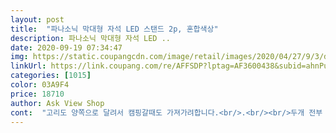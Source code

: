 ```yaml
---
layout: post 
title:  "파나소닉 막대형 자석 LED 스탠드 2p, 혼합색상" 
description: 파나소닉 막대형 자석 LED ..
date: 2020-09-19 07:34:47 
img: https://static.coupangcdn.com/image/retail/images/2020/04/27/9/3/d5246ed8-05ab-46c5-a1ab-cb8450eb1a1c.jpg 
linkUrl: https://link.coupang.com/re/AFFSDP?lptag=AF3600438&subid=ahnPublicAsk&pageKey=1514778383&itemId=2600052679&vendorItemId=70591262300&traceid=V0-113-d5b9035344affa67 
categories: [1015] 
color: 03A9F4 
price: 18710 
author: Ask View Shop 
cont:  "고리도 양쪽으로 달려서 캠핑갈때도 가져가려합니다.<br/>.<br/><br/>두개 전부 밝기 조절도 잘 되고 빛도 잘 들어오네요ㅋㅋ 한개는 책상에 달았고, 한개는 필요에 따라 휴대용으로 쓰이지 않을까 싶습니다! 싸게 잘 구매한거 같아요 저는 적극추천 합니다!<br/>두개나 가져갈수 있으니 넘 좋네요.<br/>.<br/><br/>만약 저처럼 책상에 붙이시려거든 자석 위치를 잘 확인하세요.<br/>.<br/><br/>밤에 공부할 때마다 책상 위 전등에 벌레붙는게 너무 스트레스여서 스탠드 사려고했는데 생각보다 스탠드가 비싸더라구요... <br/> 중학생인 저에게 34만원은 큰돈이다보니 저렴한 스탠드를 찾다가 저렴하고 상품평도 좋은 이 스탠드로 골랐어요!<br/>선은 전용선이 있지만 휴대폰 충전선으로도 불이 들어오네요 다만 전원버튼이나 밝기 조절이 안될뿐이지만 나중에 선이 고장나도 사용 가능하겠어요.<br/>.<br/><br/>아들도 만족하고 남편에게도 좋은거 정말 잘샀다고 칭찬 받았어요... <br/>ㅎ<br/>아무튼 강추압니다.<br/>.<br/>^^<br/>아예 형광등에 자석을 붙히고 책상에 붙히시길 권장합니다.<br/><br/>이 스탠드에도 벌레들은 붙겠지만 산 거 후회는 하지않습니다 아 그리고 카메라에는 빛이 하얗게 나오더라구요 참고해주세요 너무 좋아요☺️<br/>이번에 아들방에 독서실 책상을 구입하게되어 붙혀주려고 샀는데 정말 좋네요.<br/>.<br/><br/>처음에 스탠드를 켜고는 조금 실망하긴 했어요 하얀빛의 조명인줄 알았는데 생각보다 노랗더라구요 그래도 불끄고 켜보니까 분위기도 있는거같고 맘에들어요!! 거기다 저는 하나 오는줄 알았는데 두개나 오는거였네요 완전 혜자아닙니까ㅠㅠㅠ 나머지도 쓸데있으면 붙여놔야겠어요<br/>충전식이 아니라 좀 불편할것 같았는데 보조배터리를 이용하면 괜찮을듯 합니다.<br/>.<br/><br/>형광등의 모든곳에 붙는게 아니라 딱 사진에 첨부한 위치에만 붙습니다.<br/><br/>후기에 노랗다는 말이 많아서 걱정했는데 야아아악간 그런 느낌이 들 수도 있지만 저로선 거의 백색이라는 생각입니다ㅋㅋ 오히려 너무 백색이면 눈아파서 못쓸거 같은데... <br/>?<br/>" 
---
```

